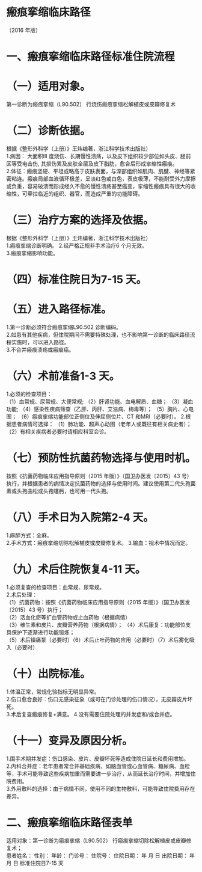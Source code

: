 # 瘢痕挛缩临床路径  
（2016 年版）  
# 一、瘢痕挛缩临床路径标准住院流程  
# （一）适用对象。  
第一诊断为瘢痕挛缩（L90.502） 行烧伤瘢痕挛缩松解植皮或皮瓣修复术  
# （二）诊断依据。  
根据《整形外科学（上册）》王炜编著，浙江科学技术出版社）  
1.病因： 大面积III 度烧伤、长期慢性溃疡，以及皮下组织较少部位如头皮、胫前区等受电击伤, 其损伤累及皮肤全层及皮下脂肪，愈合后形成挛缩性瘢痕。  
2.体征：瘢痕坚硬、平坦或略高于皮肤表面，与深部组织如肌肉、肌腱、神经等紧密粘连。瘢痕局部血液循环极差，呈淡红色或白色，表皮极薄，不能耐受外力摩擦或负重，容易破溃而形成经久不愈的慢性溃疡甚至癌变，挛缩性瘢痕具有很大的收缩性，可牵拉临近的组织、器官，而造成严重的功能障碍。  
# （三）治疗方案的选择及依据。  
根据《整形外科学（上册）》王炜编著，浙江科学技术出版社）  
1.瘢痕挛缩诊断明确。   2.经严格正规非手术治疗6 个月无效。  
3.瘢痕挛缩影响功能。  
# （四）标准住院日为7-15 天。  
# （五）进入路径标准。  
1.第一诊断必须符合瘢痕挛缩L90.502 诊断编码。  
2.如患有其他疾病，但住院期间不需要特殊处理，也不影响第一诊断的临床路径流程实施时，可以进入路径。  
3.不合并瘢痕溃疡或瘢痕癌。  
# （六）术前准备1-3 天。  
1.必须的检查项目：  
（1）血常规、尿常规、大便常规; （2）肝肾功能、血电解质、血糖； （3）凝血功能; （4）感染性疾病筛查（乙肝、丙肝、艾滋病、梅毒等）； （5）胸片、心电图； （6）瘢痕挛缩功能部位正侧位及伸屈侧位片、CT 和MRI（必要时）。  2.根据患者病情可选择： （1）肺功能、超声心动图（老年人或既往有相关病史者）； （2）有相关疾病者必要时请相应科室会诊。  
# （七）预防性抗菌药物选择与使用时机。  
按照《抗菌药物临床应用指导原则（2015 年版）》（国卫办医发〔2015〕43 号）执行，并根据患者的病情决定抗菌药物的选择与使用时间。建议使用第二代头孢菌素或头孢曲松或头孢噻肟，也可用一代头孢。  
# （八）手术日为入院第2-4 天。  
1.麻醉方式：全麻。  
2.手术方式：瘢痕挛缩切除松解植皮或皮瓣修复术。 3.输血：视术中情况而定。  
# （九）术后住院恢复4-11 天。  
1.必须复查的检查项目：血常规、尿常规。  
2.术后处理：  
（1）抗菌药物：按照《抗菌药物临床应用指导原则（2015 年版）》（国卫办医发〔2015〕43 号）执行；  
（2）活血化瘀等扩血管药物或止血药物（根据病情）  
（3）维生素和皮片、皮瓣营养药物（根据病情）； （4）术后康复：功能部位支具保护下逐渐进行功能锻炼；  
（5）术后镇痛泵（必要时）（6）术后止吐药物的应用（必要时）（7）术后雾化吸入（必要时）  
# （十）出院标准。  
1.体温正常，常规化验指标无明显异常。  
2.伤口愈合良好：伤口无感染征象（或可在门诊处理的伤口情况），无皮瓣皮片坏死。  
3.术后复查瘢痕修复+满意。 4.没有需要住院处理的并发症和/或合并症。  
# （十一）变异及原因分析。  
1.围手术期并发症：伤口感染、皮片、皮瓣坏死等造成住院日延长和费用增加。  
2.内科合并症：老年患者常合并基础疾病，如脑血管或心血管病、糖尿病、血栓等，手术可能导致这些疾病加重而需要进一步治疗，从而延长治疗时间，并增加住院费用。  
3.外用敷料的选择：由于病情不同，使用不同的生物敷料，可能导致住院费用存在差异。  
# 二、瘢痕挛缩临床路径表单  
适用对象：第一诊断为瘢痕挛缩（L90.502） 行瘢痕挛缩切除松解植皮或皮瓣修复术；  
患者姓名：            性别：      年龄：      门诊号：       住院号：          住院日期：     年  月  日   出院日期：     年  月   日     标准住院日7-15 天  
